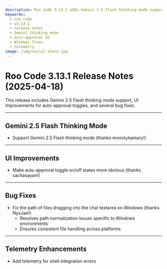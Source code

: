 ```yaml
---
description: Roo Code 3.13.1 adds Gemini 2.5 Flash thinking mode support, improves auto-approval toggle UI, and fixes Windows file path issues.
keywords:
  - roo code
  - v3.13.1
  - release notes
  - Gemini thinking mode
  - auto-approval UI
  - Windows fixes
  - telemetry
image: /img/social-share.jpg
---
```


# Roo Code 3.13.1 Release Notes (2025-04-18)

This release includes Gemini 2.5 Flash thinking mode support, UI improvements for auto-approval toggles, and several bug fixes.

---

## Gemini 2.5 Flash Thinking Mode
- Support Gemini 2.5 Flash thinking mode (thanks monotykamary!)

---

## UI Improvements
- Make auto-approval toggle on/off states more obvious (thanks sachasayan!)

---

## Bug Fixes
- Fix the path of files dragging into the chat textarea on Windows (thanks NyxJae!)
  - Resolves path normalization issues specific to Windows environments
  - Ensures consistent file handling across platforms

---

## Telemetry Enhancements
- Add telemetry for shell integration errors